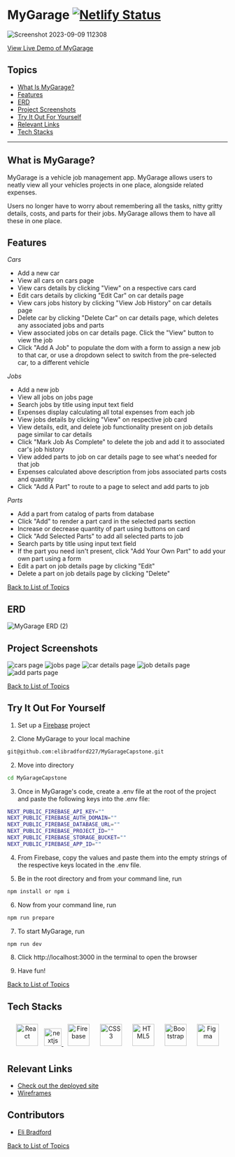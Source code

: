 # MyGarage [![Netlify Status](https://api.netlify.com/api/v1/badges/cb42cf0f-cd68-4a00-8340-3cbc8e186990/deploy-status)](https://app.netlify.com/sites/mygarageapp/deploys)

![Screenshot 2023-09-09 112308](https://github.com/elibradford227/MyGarageCapstone/assets/114545170/b3d8e4d3-b3a1-4d65-a29a-578b94d8b9be)

[View Live Demo of MyGarage](https://mygarageapp.netlify.app/)

## Topics
- [What Is MyGarage?](#what-is-mygarage)
- [Features](#features)
- [ERD](#erd)
- [Project Screenshots](#project-screenshots)
- [Try It Out For Yourself](#try-it-out-for-yourself)
- [Relevant Links](#relevant-links)
- [Tech Stacks](#tech-stacks)
___
## What is MyGarage?
MyGarage is a vehicle job management app. MyGarage allows users to neatly view all your vehicles projects in one place, alongside related expenses.

Users no longer have to worry about remembering all the tasks, nitty gritty details, costs, and parts for their jobs. MyGarage allows them to have all these in one place.

## Features

<em>Cars</em>
- Add a new car
- View all cars on cars page
- View cars details by clicking "View" on a respective cars card
- Edit cars details by clicking "Edit Car" on car details page
- View cars jobs history by clicking "View Job History" on car details page
- Delete car by clicking "Delete Car" on car details page, which deletes any associated jobs and parts
- View associated jobs on car details page. Click the "View" button to view the job
- Click "Add A Job" to populate the dom with a form to assign a new job to that car, or use a dropdown select to switch from the pre-selected car, to a different vehicle

<em>Jobs</em>
- Add a new job
- View all jobs on jobs page
- Search jobs by title using input text field
- Expenses display calculating all total expenses from each job
- View jobs details by clicking "View" on respective job card
- View details, edit, and delete job functionality present on job details page similar to car details
- Click "Mark Job As Complete" to delete the job and add it to associated car's job history
- View added parts to job on car details page to see what's needed for that job
- Expenses calculated above description from jobs associated parts costs and quantity
- Click "Add A Part" to route to a page to select and add parts to job

<em>Parts</em>
- Add a part from catalog of parts from database
- Click "Add" to render a part card in the selected parts section
- Increase or decrease quantity of part using buttons on card
- Click "Add Selected Parts" to add all selected parts to job
- Search parts by title using input text field
- If the part you need isn't present, click "Add Your Own Part" to add your own part using a form
- Edit a part on job details page by clicking "Edit"
- Delete a part on job details page by clicking "Delete"

[Back to List of Topics](#topics)

## ERD

![MyGarage ERD (2)](https://github.com/elibradford227/MyGarageCapstone/assets/114545170/01adba49-906a-4a0c-931b-f3b31f969f4c)

## Project Screenshots 
![cars page](https://github.com/elibradford227/MyGarageCapstone/assets/114545170/c29914a5-b1b0-4bde-934a-155e163498cb)
![jobs page](https://github.com/elibradford227/MyGarageCapstone/assets/114545170/8f6588f7-bf8c-4d69-a366-3f16b8b22920)
![car details page](https://github.com/elibradford227/MyGarageCapstone/assets/114545170/960485b1-e9c0-4a92-8656-c985c21b0261)
![job details page](https://github.com/elibradford227/MyGarageCapstone/assets/114545170/e579ccca-0087-4e4b-9879-1795972bbdfa)
![add parts page](https://github.com/elibradford227/MyGarageCapstone/assets/114545170/d0fdbada-4d75-4d0f-9273-c4b3395be017)

[Back to List of Topics](#topics)

## Try It Out For Yourself

1. Set up a [Firebase](https://firebase.google.com/) project 

2. Clone MyGarage to your local machine
``` bash
git@github.com:elibradford227/MyGarageCapstone.git
```

2. Move into directory
``` bash
cd MyGarageCapstone
```

3. Once in MyGarage's code, create a .env file at the root of the project and paste the following keys into the .env file:
``` bash
NEXT_PUBLIC_FIREBASE_API_KEY=""
NEXT_PUBLIC_FIREBASE_AUTH_DOMAIN=""
NEXT_PUBLIC_FIREBASE_DATABASE_URL=""
NEXT_PUBLIC_FIREBASE_PROJECT_ID=""
NEXT_PUBLIC_FIREBASE_STORAGE_BUCKET=""
NEXT_PUBLIC_FIREBASE_APP_ID=""
```

4. From Firebase, copy the values and paste them into the empty strings of the respective keys located in the .env file.

5. Be in the root directory and from your command line, run
``` bash
npm install or npm i
```
6. Now from your command line, run
``` bash
npm run prepare
```
7. To start MyGarage, run
``` bash
npm run dev
```
8. Click http://localhost:3000 in the terminal to open the browser

9. Have fun!

[Back to List of Topics](#topics)

## Tech Stacks
<div align="center">  
<a href="https://reactjs.org/" target="_blank"><img style="margin: 10px" src="https://profilinator.rishav.dev/skills-assets/react-original-wordmark.svg" alt="React" height="50" /></a>  
<a href="https://nextjs.org/" target="_blank" rel="noreferrer"> <img src="https://cdn.worldvectorlogo.com/logos/nextjs-2.svg" alt="nextjs" width="40" height="40"/>
<a href="https://firebase.google.com/" target="_blank"><img style="margin: 10px" src="https://profilinator.rishav.dev/skills-assets/firebase.png" alt="Firebase" height="50" /></a> 
<a href="https://www.w3schools.com/css/" target="_blank"><img style="margin: 10px" src="https://profilinator.rishav.dev/skills-assets/css3-original-wordmark.svg" alt="CSS3" height="50" /></a>  
<a href="https://en.wikipedia.org/wiki/HTML5" target="_blank"><img style="margin: 10px" src="https://profilinator.rishav.dev/skills-assets/html5-original-wordmark.svg" alt="HTML5" height="50" /></a>  
<a href="https://getbootstrap.com/docs/3.4/javascript/" target="_blank"><img style="margin: 10px" src="https://profilinator.rishav.dev/skills-assets/bootstrap-plain.svg" alt="Bootstrap" height="50" /></a>  
<a href="https://www.figma.com/" target="_blank"><img style="margin: 10px" src="https://profilinator.rishav.dev/skills-assets/figma-icon.svg" alt="Figma" height="50" /></a>  
</div>

## Relevant Links 
- [Check out the deployed site](https://mygarageapp.netlify.app/)
- [Wireframes](https://www.figma.com/file/ZSKObONR6045JhPA1ZLQbI/MyGarage?type=design&node-id=2%3A37&mode=design&t=KTbD3tGDFSxJgd6G-1)

## Contributors
- [Eli Bradford](https://github.com/elibradford227)

[Back to List of Topics](#topics)
